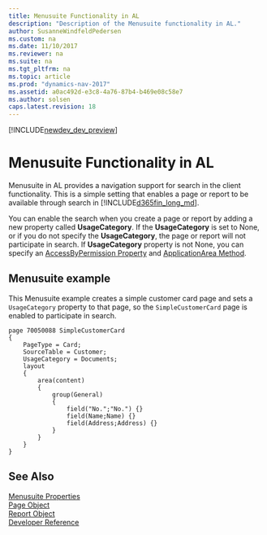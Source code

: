 ```yaml
---
title: Menusuite Functionality in AL
description: "Description of the Menusuite functionality in AL."
author: SusanneWindfeldPedersen
ms.custom: na
ms.date: 11/10/2017
ms.reviewer: na
ms.suite: na
ms.tgt_pltfrm: na
ms.topic: article
ms.prod: "dynamics-nav-2017"
ms.assetid: a0ac492d-e3c8-4a76-87b4-b469e08c58e7
ms.author: solsen
caps.latest.revision: 18
---
```


[!INCLUDE[newdev_dev_preview](includes/newdev_dev_preview.md)]

# Menusuite Functionality in AL

Menusuite in AL provides a navigation support for search in the client functionality. This is a simple setting that enables a page or report to be available through search in [!INCLUDE[d365fin_long_md](includes/d365fin_long_md.md)]. 

You can enable the search when you create a page or report by adding a new property called **UsageCategory**. If the **UsageCategory** is set to None, or if you do not specify the **UsageCategory**, the page or report will not participate in search. If **UsageCategory** property is not None, you can specify an [AccessByPermission Property](properties/devenv-accessbypermission-property.md)  and [ApplicationArea Method](methods/devenv-applicationarea-method.md).


## Menusuite example

This Menusuite example creates a simple customer card page and sets a ``UsageCategory`` property to that page, so the ``SimpleCustomerCard`` page is enabled to participate in search.


```
page 70050088 SimpleCustomerCard 
{ 
    PageType = Card; 
    SourceTable = Customer; 
    UsageCategory = Documents;  
    layout 
    { 
        area(content) 
        { 
            group(General) 
            { 
                field("No.";"No.") {} 
                field(Name;Name) {} 
                field(Address;Address) {} 
            } 
        } 
    } 
} 

```

## See Also
[Menusuite Properties](properties/devenv-menusuite-properties.md)   
[Page Object](devenv-page-object.md)  
[Report Object](devenv-report-object.md)  
[Developer Reference](devenv-reference-overview.md)
